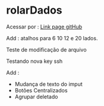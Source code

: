 # rolarDados

Acessar por : <a href = "https://FaSn0w.github.io/rolarDados">Link page gitHub</a>

Add : atalhos para 6  10 12 e 20 lados.

Teste de modificação de arquivo

Testando nova key ssh

Add : 
  - Mudança de texto do imput
  - Botões Centralizados
  - Agrupar deletado